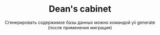 <p align="center">
    <h1 align="center">Dean's cabinet</h1>
    <p align="center">Сгенерировать содержимое базы данных можно командой yii generate (после применения миграция)</p>
</p>